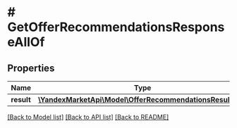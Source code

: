 # # GetOfferRecommendationsResponseAllOf

## Properties

Name | Type | Description | Notes
------------ | ------------- | ------------- | -------------
**result** | [**\YandexMarketApi\Model\OfferRecommendationsResultDTO**](OfferRecommendationsResultDTO.md) |  | [optional]

[[Back to Model list]](../../README.md#models) [[Back to API list]](../../README.md#endpoints) [[Back to README]](../../README.md)

